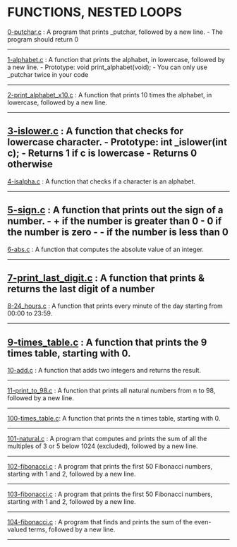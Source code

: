 # FUNCTIONS, NESTED LOOPS

[0-putchar.c](https://github.com/Didimukhtar/alx-low_level_programming/blob/6b8bac02eeec0353ebc3a31570f907487883374c/0x02-functions_nested_loops/0-putchar.c) : A program that prints _putchar, followed by a new line.
    - The program should return 0

---
[1-alphabet.c](https://github.com/Didimukhtar/alx-low_level_programming/blob/6b8bac02eeec0353ebc3a31570f907487883374c/0x02-functions_nested_loops/1-alphabet.c) : A function that prints the alphabet, in lowercase, followed by a new line.
    - Prototype: void print_alphabet(void);
    - You can only use _putchar twice in your code

---
[2-print_alphabet_x10.c](https://github.com/Didimukhtar/alx-low_level_programming/blob/6b8bac02eeec0353ebc3a31570f907487883374c/0x02-functions_nested_loops/2-print_alphabet_x10.c) : A function that prints 10 times the alphabet, in lowercase, followed by a new line.

---
[3-islower.c](https://github.com/Didimukhtar/alx-low_level_programming/blob/6b8bac02eeec0353ebc3a31570f907487883374c/0x02-functions_nested_loops/3-islower.c) : A function that checks for lowercase character.
    - Prototype: int _islower(int c);
    - Returns 1 if c is lowercase
    - Returns 0 otherwise
---
[4-isalpha.c](https://github.com/Didimukhtar/alx-low_level_programming/blob/6b8bac02eeec0353ebc3a31570f907487883374c/0x02-functions_nested_loops/4-isalpha.c) : A function that checks if a character is an alphabet.

---
[5-sign.c](https://github.com/Didimukhtar/alx-low_level_programming/blob/6b8bac02eeec0353ebc3a31570f907487883374c/0x02-functions_nested_loops/5-sign.c) : A function that prints out the sign of a number.
    - + if the number is greater than 0
    - 0 if the number is zero
    - - if the number is less than 0
---
[6-abs.c](https://github.com/Didimukhtar/alx-low_level_programming/blob/6b8bac02eeec0353ebc3a31570f907487883374c/0x02-functions_nested_loops/6-abs.c) : A function that computes the absolute value of an integer.

---
[7-print_last_digit.c](https://github.com/Didimukhtar/alx-low_level_programming/blob/6b8bac02eeec0353ebc3a31570f907487883374c/0x02-functions_nested_loops/7-print_last_digit.c) : A function that prints & returns the last digit of a number   
---
[8-24_hours.c](https://github.com/Didimukhtar/alx-low_level_programming/blob/6b8bac02eeec0353ebc3a31570f907487883374c/0x02-functions_nested_loops/8-24_hours.c) : A function that prints every minute of the day starting from 00:00 to 23:59.

---
[9-times_table.c](https://github.com/Didimukhtar/alx-low_level_programming/blob/6b8bac02eeec0353ebc3a31570f907487883374c/0x02-functions_nested_loops/9-times_table.c) : A function that prints the 9 times table, starting with 0.
---
[10-add.c](https://github.com/Didimukhtar/alx-low_level_programming/blob/6b8bac02eeec0353ebc3a31570f907487883374c/0x02-functions_nested_loops/10-add.c) : A function that adds two integers and returns the result.

---
[11-print_to_98.c](https://github.com/Didimukhtar/alx-low_level_programming/blob/6b8bac02eeec0353ebc3a31570f907487883374c/0x02-functions_nested_loops/11-print_to_98.c) : A function that prints all natural numbers from n to 98, followed by a new line.

---
[100-times_table.c](https://github.com/Didimukhtar/alx-low_level_programming/blob/6b8bac02eeec0353ebc3a31570f907487883374c/0x02-functions_nested_loops/100-times_table.c): A function that prints the n times table, starting with 0.

---
[101-natural.c](https://github.com/Didimukhtar/alx-low_level_programming/blob/6b8bac02eeec0353ebc3a31570f907487883374c/0x02-functions_nested_loops/101-natural.c) : A program that computes and prints the sum of all the multiples of 3 or 5 below 1024 (excluded), followed 
by a new line.

---
[102-fibonacci.c](https://github.com/Didimukhtar/alx-low_level_programming/blob/6b8bac02eeec0353ebc3a31570f907487883374c/0x02-functions_nested_loops/102-fibonacci.c) : A program that prints the first 50 Fibonacci numbers, starting with 1 and 2, followed by a new line.

---
[103-fibonacci.c](https://github.com/Didimukhtar/alx-low_level_programming/blob/6b8bac02eeec0353ebc3a31570f907487883374c/0x02-functions_nested_loops/103-fibonacci.c) : A program that prints the first 50 Fibonacci numbers, starting with 1 and 2, followed by a new line.

---
[104-fibonacci.c](https://github.com/Didimukhtar/alx-low_level_programming/blob/6b8bac02eeec0353ebc3a31570f907487883374c/0x02-functions_nested_loops/104-fibonacci.c) : A program that finds and prints the sum of the even-valued terms, followed by a new line.

---